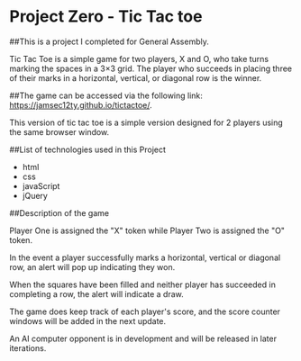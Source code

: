 # **Project Zero - Tic Tac toe**

##This is a project I completed for General Assembly. 

Tic Tac Toe is a simple game for two players, X and O, who take turns marking the spaces in a 3×3 grid. The player who succeeds in placing three of their marks in a horizontal, vertical, or diagonal row is the winner.

##The game can be accessed via the following link:
https://jamsec12ty.github.io/tictactoe/.

This version of tic tac toe is a simple version designed for 2 players using the same browser window.

##List of technologies used in this Project

  * html
  * css
  * javaScript
  * jQuery

##Description of the game

Player One is assigned the "X" token while Player Two is assigned the "O" token.

In the event a player successfully marks a horizontal, vertical or diagonal row, an alert will pop up indicating they won.

When the squares have been filled and neither player has succeeded in completing a row, the alert will indicate a draw.

The game does keep track of each player's score, and the score counter windows will be added in the next update.

An AI computer opponent is in development and will be released in later iterations.
